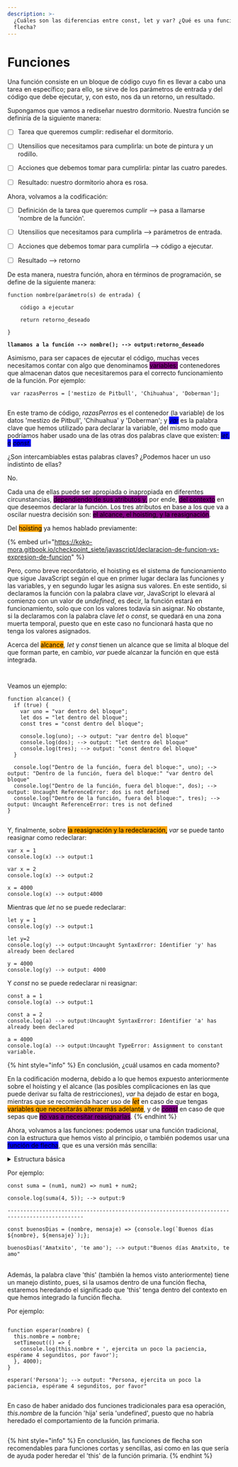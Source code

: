 ```yaml
---
description: >-
  ¿Cuáles son las diferencias entre const, let y var? ¿Qué es una función de
  flecha?
---
```


# Funciones

Una función consiste en un bloque de código cuyo fin es llevar a cabo una tarea en específico; para ello, se sirve de los parámetros de entrada y del código que debe ejecutar, y, con esto, nos da un retorno, un resultado.&#x20;

Supongamos que vamos a rediseñar nuestro dormitorio. Nuestra función se definiría de la siguiente manera:



* [ ] Tarea que queremos cumplir: rediseñar el dormitorio.
* [ ] Utensilios que necesitamos para cumplirla: un bote de pintura y un rodillo.
* [ ] Acciones que debemos tomar para cumplirla: pintar las cuatro paredes.
* [ ] Resultado: nuestro dormitorio ahora es rosa.



Ahora, volvamos a la codificación:



* [ ] Definición de la tarea que queremos cumplir --> pasa a llamarse 'nombre de la función'.
* [ ] Utensilios que necesitamos para cumplirla --> parámetros de entrada.
* [ ] Acciones que debemos tomar para cumplirla --> código a ejecutar.
* [ ] Resultado --> retorno



De esta manera, nuestra función, ahora en términos de programación, se define de la siguiente manera:

<pre><code>function nombre(parámetro(s) de entrada) {
    
    código a ejecutar
    
    return retorno_deseado
    
}

<strong>llamamos a la función --> nombre(); --> output:retorno_deseado
</strong></code></pre>

Asimismo, para ser capaces de ejecutar el código, muchas veces necesitamos contar con algo que denominamos <mark style="background-color:purple;">variables:</mark> contenedores que almacenan datos que necesitaremos para el correcto funcionamiento de la función. Por ejemplo:

```
 var razasPerros = ['mestizo de Pitbull', 'Chihuahua', 'Doberman'];
```

<figure><img src="https://desarrolloweb.com/storage/article_featured_images/MaQ6mbAWDZnfyZMSEcXOfeZtkVwnTdVUV4TZOZhO.png" alt=""><figcaption></figcaption></figure>

En este tramo de código, _razasPerros_ es el contenedor (la variable) de los datos 'mestizo de Pitbull', 'Chihuahua' y 'Doberman'; y _<mark style="background-color:blue;">var</mark>_ es la palabra clave que hemos utilizado para declarar la variable, del mismo modo que podríamos haber usado una de las otras dos palabras clave que existen: _<mark style="background-color:blue;">let</mark>_<mark style="background-color:blue;">, o</mark> <mark style="background-color:blue;"></mark>_<mark style="background-color:blue;">const</mark>_<mark style="background-color:blue;">.</mark>&#x20;

¿Son intercambiables estas palabras claves? ¿Podemos hacer un uso indistinto de ellas?

No.&#x20;

Cada una de ellas puede ser apropiada o inapropiada en diferentes circunstancias, <mark style="background-color:purple;">dependiendo de sus atributos y,</mark> por ende, <mark style="background-color:purple;">del contexto</mark> en que deseemos declarar la función. Los tres atributos en base a los que va a oscilar nuestra decisión son: <mark style="background-color:purple;">el alcance, el hoisting, y la reasignación</mark>.



Del <mark style="background-color:orange;">hoisting</mark> ya hemos hablado previamente:

{% embed url="https://koko-mora.gitbook.io/checkpoint_siete/javascript/declaracion-de-funcion-vs-expresion-de-funcion" %}

Pero, como breve recordatorio, el hoisting es el sistema de funcionamiento que sigue JavaScript según el que en primer lugar declara las funciones y las variables, y en segundo lugar les asigna sus valores. En este sentido, si declaramos la función con la palabra clave _var_, JavaScript lo elevará al comienzo con un valor de _undefined_, es decir, la función estará en funcionamiento, solo que con los valores todavía sin asignar. No obstante, si la declaramos con la palabra clave _let_ o _const_, se quedará en una zona muerta temporal, puesto que en este caso no funcionará hasta que no tenga los valores asignados.

Acerca del <mark style="background-color:orange;">alcance</mark>, _let_ y _const_ tienen un alcance que se limita al bloque del que forman parte, en cambio, _var_ puede alcanzar la función en que está integrada.

<figure><img src="../.gitbook/assets/Captura de pantalla 2025-09-11 a la(s) 17.45.35.png" alt=""><figcaption></figcaption></figure>

<figure><img src="https://chatgpt.com/backend-api/estuary/content?id=file-HN9v6m4qaEjf7UwXdSLHww&#x26;ts=488219&#x26;p=fs&#x26;cid=1&#x26;sig=7d8aa7195871d496fadd6ee9434847ee7535fb33a42672f50e0a55fa29ecb4d2&#x26;v=0" alt=""><figcaption></figcaption></figure>

Veamos un ejemplo:

```
function alcance() {
  if (true) {
    var uno = "var dentro del bloque";
    let dos = "let dentro del bloque";
    const tres = "const dentro del bloque";

    console.log(uno); --> output: "var dentro del bloque"
    console.log(dos); --> output: "let dentro del bloque"
    console.log(tres); --> output: "const dentro del bloque"
  }

  console.log("Dentro de la función, fuera del bloque:", uno); --> output: "Dentro de la función, fuera del bloque:" "var dentro del bloque"
  console.log("Dentro de la función, fuera del bloque:", dos); --> output: Uncaught ReferenceError: dos is not defined 
  console.log("Dentro de la función, fuera del bloque:", tres); --> output: Uncaught ReferenceError: tres is not defined 
}


```

Y, finalmente, sobre <mark style="background-color:orange;">la reasignación y la redeclaración,</mark> _var_ se puede tanto reasignar como redeclarar:

```
var x = 1
console.log(x) --> output:1

var x = 2
console.log(x) --> output:2

x = 4000
console.log(x) --> output:4000
```

Mientras que _let_ no se puede redeclarar:

```
let y = 1
console.log(y) --> output:1

let y=2 
console.log(y) --> output:Uncaught SyntaxError: Identifier 'y' has already been declared 

y = 4000
console.log(y) --> output: 4000
```

Y _const_ no se puede redeclarar ni reasignar:

```
const a = 1
console.log(a) --> output:1

const a = 2
console.log(a) --> output:Uncaught SyntaxError: Identifier 'a' has already been declared 

a = 4000
console.log(a) --> output:Uncaught TypeError: Assignment to constant variable. 
```

{% hint style="info" %}
En conclusión, ¿cuál usamos en cada momento?

En la codificación moderna, debido a lo que hemos expuesto anteriormente sobre el hoisting y el alcance (las posibles complicaciones en las que puede derivar su falta de restricciones), _var_ ha dejado de estar en boga, mientras que se recomienda hacer uso de _<mark style="background-color:orange;">let</mark>_ en caso de que tengas <mark style="background-color:orange;">variables que necesitarás alterar más adelante</mark>, y de _<mark style="background-color:purple;">const</mark>_ en caso de que sepas que <mark style="background-color:purple;">no vas a necesitar reasignarlas</mark>.
{% endhint %}

Ahora, volvamos a las funciones: podemos usar una función tradicional, con la estructura que hemos visto al principio, o también podemos usar una <mark style="background-color:blue;">función de flecha</mark>, que es una versión más sencilla:&#x20;

<details>

<summary>Estructura básica</summary>

```
FUNCIÓN TRADICIONAL:

function nombre(parámetro(s) de entrada) {
    
    código a ejecutar
    
    return retorno_deseado
    
}



FUNCIÓN DE FLECHA:

const nombre = (parámetro(s) de entrada) => código a ejecutar;


NOTA: el código a ejecutar irá sin llaves ni return o console.log
en caso de que solo tengamos una expresión; si tenemos más de una expresión,
sí incluimos ambos términos.

```

</details>

Por ejemplo:

```
const suma = (num1, num2) => num1 + num2;

console.log(suma(4, 5)); --> output:9

----------------------------------------------------------------------------------------------

const buenosDias = (nombre, mensaje) => {console.log(`Buenos días ${nombre}, ${mensaje}`);}; 

buenosDias('Amatxito', 'te amo'); --> output:"Buenos días Amatxito, te amo"
```

\
Además,  la palabra clave 'this' (también la hemos visto anteriormente) tiene un manejo distinto, pues, si la usamos dentro de una función flecha, estaremos heredando el significado que 'this' tenga dentro del contexto en que hemos integrado la función flecha.&#x20;

Por ejemplo:

```

function esperar(nombre) {
  this.nombre = nombre;
  setTimeout(() => {
    console.log(this.nombre + ', ejercita un poco la paciencia, espérame 4 segunditos, por favor');
  }, 4000);
}

esperar('Persona'); --> output: "Persona, ejercita un poco la paciencia, espérame 4 segunditos, por favor"


```

En caso de haber anidado dos funciones tradicionales para esa operación, _this.nombre_ de la función 'hija' sería 'undefined', puesto que no habría heredado el comportamiento de la función primaria.

<figure><img src="../.gitbook/assets/Captura de pantalla 2025-09-11 a la(s) 19.54.16.png" alt=""><figcaption></figcaption></figure>

{% hint style="info" %}
En conclusión, las funciones de flecha son recomendables para funciones cortas y sencillas, así como en las que sería de ayuda poder heredar el 'this' de la función primaria.
{% endhint %}

